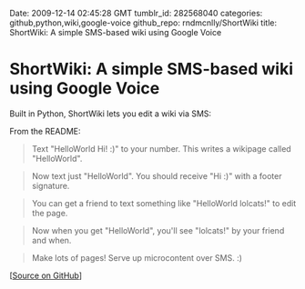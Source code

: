 Date: 2009-12-14 02:45:28 GMT
tumblr_id: 282568040
categories: github,python,wiki,google-voice
github_repo: rndmcnlly/ShortWiki
title: ShortWiki: A simple SMS-based wiki using Google Voice

# ShortWiki: A simple SMS-based wiki using Google Voice

Built in Python, ShortWiki lets you edit a wiki via SMS:

From the README:

> Text "HelloWorld Hi! :)" to your number. This writes a wikipage called "HelloWorld".

> Now text just "HelloWorld". You should receive "Hi :)" with a footer signature.

> You can get a friend to text something like "HelloWorld lolcats!" to edit the page.

> Now when you get "HelloWorld", you'll see "lolcats!" by your friend and when.

> Make lots of pages! Serve up microcontent over SMS. :)

[[Source on GitHub](http://github.com/rndmcnlly/ShortWiki)]
